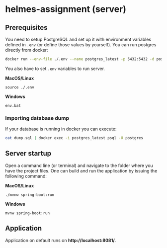 # helmes-assignment (server)

## Prerequisites

You need to setup PostgreSQL and set up it with environment variables defined in ```.env```
(or define those values by yourself). You can run postgres directly from docker:

```bash
docker run --env-file ./.env --name postgres_latest -p 5432:5432 -d postgres
```

You also have to set ```.env``` variables to run server.

**MacOS/Linux**

```
source ./.env
```

**Windows**

```
env.bat
```

### Importing database dump

If your database is running in docker you can execute:

```bash
cat dump.sql | docker exec -i postgres_latest psql -U postgres
```

## Server startup

Open a command line (or terminal) and navigate to the folder where you have the project files. One can build and run the
application by issuing the following command:

**MacOS/Linux**

```
./mvnw spring-boot:run
```

**Windows**

```
mvnw spring-boot:run
```

## Application

Application on default runs on **http://localhost:8081/**.
